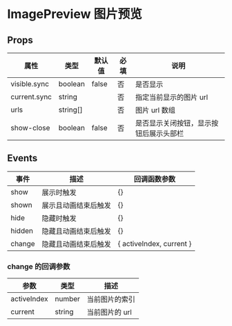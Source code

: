 # ImagePreview 图片预览

## Props

| 属性         | 类型     | 默认值 | 必填 | 说明                                   |
| ------------ | -------- | ------ | ---- | -------------------------------------- |
| visible.sync | boolean  | false  | 否   | 是否显示                               |
| current.sync | string   |        | 否   | 指定当前显示的图片 url                 |
| urls         | string[] |        | 否   | 图片 url 数组                          |
| show-close   | boolean  | false  | 否   | 是否显示关闭按钮，显示按钮后展示头部栏 |

## Events

| 事件   | 描述                 | 回调函数参数           |
| ------ | -------------------- | ---------------------- |
| show   | 展示时触发           | {}                     |
| shown  | 展示且动画结束后触发 | {}                     |
| hide   | 隐藏时触发           | {}                     |
| hidden | 隐藏且动画结束后触发 | {}                     |
| change | 隐藏且动画结束后触发 | { activeIndex, current } |

### change 的回调参数

| 参数        | 类型   | 描述           |
| ----------- | ------ | -------------- |
| activeIndex | number | 当前图片的索引 |
| current     | string | 当前图片的 url |
